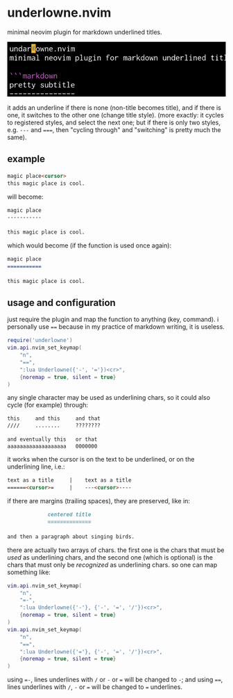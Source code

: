 underlowne.nvim
===============

minimal neovim plugin for markdown underlined titles.

![](./img/example.gif)

it adds an underline if there is none (non-title becomes title), and if there is one, it switches to the other one (change title style). (more exactly: it cycles to registered styles, and select the next one; but if there is only two styles, e.g. `---` and `===`, then "cycling through" and "switching" is pretty much the same).

example
-------

```markdown
magic place<cursor>
this magic place is cool.
```

will become:

```markdown
magic place
-----------

this magic place is cool.
```

which would become (if the function is used once again):

```markdown
magic place
===========

this magic place is cool.
```

usage and configuration
-----------------------

just require the plugin and map the function to anything (key, command).
i personally use `==` because in my practice of markdown writing, it is useless.

```lua
require('underlowne')
vim.api.nvim_set_keymap(
    "n",
    "==",
    ":lua Underlowne({'-', '='})<cr>",
    {noremap = true, silent = true}
)
```

any single character may be used as underlining chars, so it could also cycle (for example) through:

```
this     and this     and that
////     ........     ????????

and eventually this   or that
aaaaaaaaaaaaaaaaaaa   0000000
```

it works when the cursor is on the text to be underlined, or on the underlining line, i.e.:

```markdown
text as a title     |    text as a title
======<cursor>=     |    ---<cursor>----
```

if there are margins (trailing spaces), they are preserved, like in:

```markdown
             centered title
             ==============

and then a paragraph about singing birds.
```

there are actually two arrays of chars. the first one is the chars that must be _used_ as underlining chars, and the second one (which is optional) is the chars that must only be _recognized_ as underlining chars. so one can map something like:

```lua
vim.api.nvim_set_keymap(
    "n",
    "=-",
    ":lua Underlowne({'-'}, {'-', '=', '/'})<cr>",
    {noremap = true, silent = true}
)
vim.api.nvim_set_keymap(
    "n",
    "==",
    ":lua Underlowne({'='}, {'-', '=', '/'})<cr>",
    {noremap = true, silent = true}
)
```

using `=-`, lines underlines with `/` or `-` or `=` will be changed to `-`; and using `==`, lines underlines with `/`, `-` or `=` will be changed to `=` underlines.
